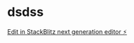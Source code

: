 # dsdss

[Edit in StackBlitz next generation editor ⚡️](https://stackblitz.com/~/github.com/ArthurPhyto/dsdss)